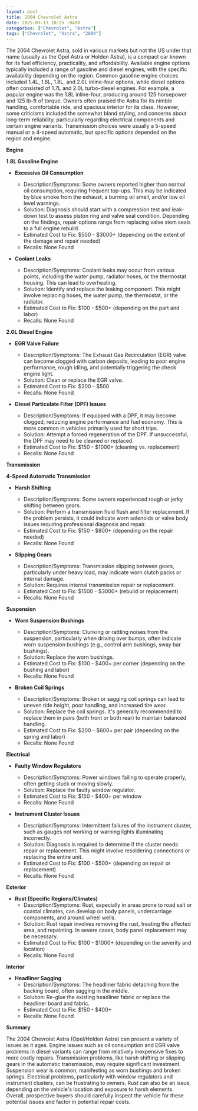 ```yaml
---
layout: post
title: 2004 Chevrolet Astra
date: 2025-03-13 10:25 -0400
categories: ["Chevrolet", "Astra"]
tags: ["Chevrolet", "Astra", "2004"]
---
```

The 2004 Chevrolet Astra, sold in various markets but not the US under that name (usually as the Opel Astra or Holden Astra), is a compact car known for its fuel efficiency, practicality, and affordability. Available engine options typically included a range of gasoline and diesel engines, with the specific availability depending on the region. Common gasoline engine choices included 1.4L, 1.6L, 1.8L, and 2.0L inline-four options, while diesel options often consisted of 1.7L and 2.0L turbo-diesel engines. For example, a popular engine was the 1.8L inline-four, producing around 125 horsepower and 125 lb-ft of torque. Owners often praised the Astra for its nimble handling, comfortable ride, and spacious interior for its class. However, some criticisms included the somewhat bland styling, and concerns about long-term reliability, particularly regarding electrical components and certain engine variants. Transmission choices were usually a 5-speed manual or a 4-speed automatic, but specific options depended on the region and engine.

**Engine**

**1.8L Gasoline Engine**

*   **Excessive Oil Consumption**
    *   Description/Symptoms: Some owners reported higher than normal oil consumption, requiring frequent top-ups. This may be indicated by blue smoke from the exhaust, a burning oil smell, and/or low oil level warnings.
    *   Solution: Diagnosis should start with a compression test and leak-down test to assess piston ring and valve seal condition. Depending on the findings, repair options range from replacing valve stem seals to a full engine rebuild.
    *   Estimated Cost to Fix: $500 - $3000+ (depending on the extent of the damage and repair needed)
    *   Recalls: None Found

*   **Coolant Leaks**
    *   Description/Symptoms: Coolant leaks may occur from various points, including the water pump, radiator hoses, or the thermostat housing. This can lead to overheating.
    *   Solution: Identify and replace the leaking component. This might involve replacing hoses, the water pump, the thermostat, or the radiator.
    *   Estimated Cost to Fix: $100 - $500+ (depending on the part and labor)
    *   Recalls: None Found

**2.0L Diesel Engine**

*   **EGR Valve Failure**
    *   Description/Symptoms: The Exhaust Gas Recirculation (EGR) valve can become clogged with carbon deposits, leading to poor engine performance, rough idling, and potentially triggering the check engine light.
    *   Solution: Clean or replace the EGR valve.
    *   Estimated Cost to Fix: $200 - $500
    *   Recalls: None Found

*   **Diesel Particulate Filter (DPF) Issues**
    *   Description/Symptoms: If equipped with a DPF, it may become clogged, reducing engine performance and fuel economy. This is more common in vehicles primarily used for short trips.
    *   Solution: Attempt a forced regeneration of the DPF. If unsuccessful, the DPF may need to be cleaned or replaced.
    *   Estimated Cost to Fix: $150 - $1000+ (cleaning vs. replacement)
    *   Recalls: None Found

**Transmission**

**4-Speed Automatic Transmission**

*   **Harsh Shifting**
    *   Description/Symptoms: Some owners experienced rough or jerky shifting between gears.
    *   Solution: Perform a transmission fluid flush and filter replacement. If the problem persists, it could indicate worn solenoids or valve body issues requiring professional diagnosis and repair.
    *   Estimated Cost to Fix: $150 - $800+ (depending on the repair needed)
    *   Recalls: None Found

*   **Slipping Gears**
    *   Description/Symptoms: Transmission slipping between gears, particularly under heavy load, may indicate worn clutch packs or internal damage.
    *   Solution: Requires internal transmission repair or replacement.
    *   Estimated Cost to Fix: $1500 - $3000+ (rebuild or replacement)
    *   Recalls: None Found

**Suspension**

*   **Worn Suspension Bushings**
    *   Description/Symptoms: Clunking or rattling noises from the suspension, particularly when driving over bumps, often indicate worn suspension bushings (e.g., control arm bushings, sway bar bushings).
    *   Solution: Replace the worn bushings.
    *   Estimated Cost to Fix: $100 - $400+ per corner (depending on the bushing and labor)
    *   Recalls: None Found

*   **Broken Coil Springs**
    *   Description/Symptoms: Broken or sagging coil springs can lead to uneven ride height, poor handling, and increased tire wear.
    *   Solution: Replace the coil springs. It's generally recommended to replace them in pairs (both front or both rear) to maintain balanced handling.
    *   Estimated Cost to Fix: $200 - $600+ per pair (depending on the spring and labor)
    *   Recalls: None Found

**Electrical**

*   **Faulty Window Regulators**
    *   Description/Symptoms: Power windows failing to operate properly, often getting stuck or moving slowly.
    *   Solution: Replace the faulty window regulator.
    *   Estimated Cost to Fix: $150 - $400+ per window
    *   Recalls: None Found

*   **Instrument Cluster Issues**
    *   Description/Symptoms: Intermittent failures of the instrument cluster, such as gauges not working or warning lights illuminating incorrectly.
    *   Solution: Diagnosis is required to determine if the cluster needs repair or replacement. This might involve resoldering connections or replacing the entire unit.
    *   Estimated Cost to Fix: $100 - $500+ (depending on repair or replacement)
    *   Recalls: None Found

**Exterior**

*   **Rust (Specific Regions/Climates)**
    *   Description/Symptoms: Rust, especially in areas prone to road salt or coastal climates, can develop on body panels, undercarriage components, and around wheel wells.
    *   Solution: Rust repair involves removing the rust, treating the affected area, and repainting. In severe cases, body panel replacement may be necessary.
    *   Estimated Cost to Fix: $100 - $1000+ (depending on the severity and location)
    *   Recalls: None Found

**Interior**

*   **Headliner Sagging**
    *   Description/Symptoms: The headliner fabric detaching from the backing board, often sagging in the middle.
    *   Solution: Re-glue the existing headliner fabric or replace the headliner board and fabric.
    *   Estimated Cost to Fix: $150 - $400+
    *   Recalls: None Found

**Summary**

The 2004 Chevrolet Astra (Opel/Holden Astra) can present a variety of issues as it ages. Engine issues such as oil consumption and EGR valve problems in diesel variants can range from relatively inexpensive fixes to more costly repairs. Transmission problems, like harsh shifting or slipping gears in the automatic transmission, may require significant investment. Suspension wear is common, manifesting as worn bushings and broken springs. Electrical problems, particularly with window regulators and instrument clusters, can be frustrating to owners. Rust can also be an issue, depending on the vehicle's location and exposure to harsh elements. Overall, prospective buyers should carefully inspect the vehicle for these potential issues and factor in potential repair costs.

